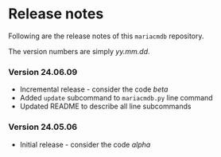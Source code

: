 # Release notes
Following are the release notes of this ``mariacmdb`` repository.

The version numbers are simply *yy.mm.dd*.

### Version 24.06.09
- Incremental release - consider the code *beta*
- Added ``update`` subcommand to ``mariacmdb.py`` line command
- Updated README to describe all line subcommands

### Version 24.05.06
- Initial release - consider the code *alpha*

